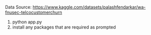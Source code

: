Data Source: https://www.kaggle.com/datasets/palashfendarkar/wa-fnusec-telcocustomerchurn

1. python app.py
2. install any packages that are required as prompted